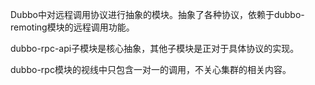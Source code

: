 Dubbo中对远程调用协议进行抽象的模块。抽象了各种协议，依赖于dubbo-remoting模块的远程调用功能。

dubbo-rpc-api子模块是核心抽象，其他子模块是正对于具体协议的实现。

dubbo-rpc模块的视线中只包含一对一的调用，不关心集群的相关内容。


